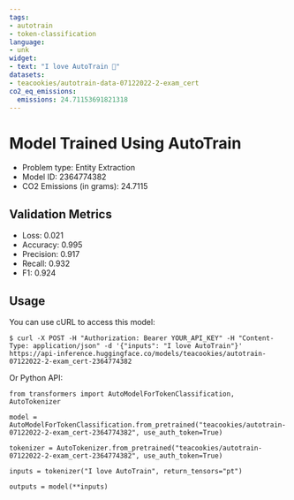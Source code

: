 ```yaml
---
tags:
- autotrain
- token-classification
language:
- unk
widget:
- text: "I love AutoTrain 🤗"
datasets:
- teacookies/autotrain-data-07122022-2-exam_cert
co2_eq_emissions:
  emissions: 24.71153691821318
---
```


# Model Trained Using AutoTrain

- Problem type: Entity Extraction
- Model ID: 2364774382
- CO2 Emissions (in grams): 24.7115

## Validation Metrics

- Loss: 0.021
- Accuracy: 0.995
- Precision: 0.917
- Recall: 0.932
- F1: 0.924

## Usage

You can use cURL to access this model:

```
$ curl -X POST -H "Authorization: Bearer YOUR_API_KEY" -H "Content-Type: application/json" -d '{"inputs": "I love AutoTrain"}' https://api-inference.huggingface.co/models/teacookies/autotrain-07122022-2-exam_cert-2364774382
```

Or Python API:

```
from transformers import AutoModelForTokenClassification, AutoTokenizer

model = AutoModelForTokenClassification.from_pretrained("teacookies/autotrain-07122022-2-exam_cert-2364774382", use_auth_token=True)

tokenizer = AutoTokenizer.from_pretrained("teacookies/autotrain-07122022-2-exam_cert-2364774382", use_auth_token=True)

inputs = tokenizer("I love AutoTrain", return_tensors="pt")

outputs = model(**inputs)
```